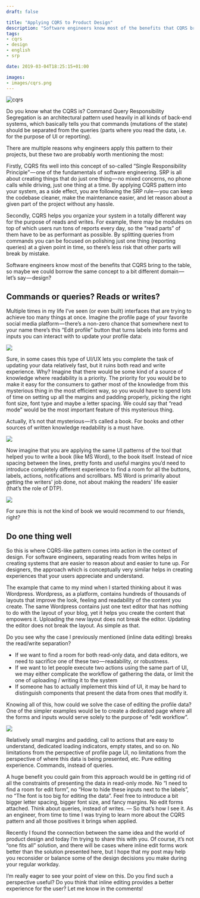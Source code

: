 ```yaml
---
draft: false

title: "Applying CQRS to Product Design"
description: "Software engineers know most of the benefits that CQRS bring to the table, so maybe we could borrow the same concept to a bit different domain — let’s say — design?"
tags: 
- cqrs
- design
- english
- srp

date: 2019-03-04T18:25:15+01:00

images:
- images/cqrs.png
---
```


![cqrs](/images/cqrs.png)

Do you know what the CQRS is? Command Query Responsibility Segregation is an architectural pattern used heavily in all kinds of back-end systems, which basically tells you that commands (mutations of the state) should be separated from the queries (parts where you read the data, i.e. for the purpose of UI or reporting).

There are multiple reasons why engineers apply this pattern to their projects, but these two are probably worth mentioning the most:

Firstly, CQRS fits well into this concept of so-called “Single Responsibility Principle” — one of the fundamentals of software engineering. SRP is all about creating things that do just one thing — no mixed concerns, no phone calls while driving, just one thing at a time. By applying CQRS pattern into your system, as a side effect, you are following the SRP rule — you can keep the codebase cleaner, make the maintenance easier, and let reason about a given part of the project without any hassle.

Secondly, CQRS helps you organize your system in a totally different way for the purpose of reads and writes. For example, there may be modules on top of which users run tons of reports every day, so the “read parts” of them have to be as performant as possible. By splitting queries from commands you can be focused on polishing just one thing (reporting queries) at a given point in time, so there’s less risk that other parts will break by mistake.

Software engineers know most of the benefits that CQRS bring to the table, so maybe we could borrow the same concept to a bit different domain — let’s say — design?

## Commands or queries? Reads or writes?

Multiple times in my life I’ve seen (or even built) interfaces that are trying to achieve too many things at once. Imagine the profile page of your favorite social media platform — there’s a non-zero chance that somewhere next to your name there’s this “Edit profile” button that turns labels into forms and inputs you can interact with to update your profile data:

![](/images/cqrs-profile.png)

Sure, in some cases this type of UI/UX lets you complete the task of updating your data relatively fast, but it ruins both read and write experience. Why?
Imagine that there would be some kind of a source of knowledge where readability is a priority. The priority for you would be to make it easy for the consumers to gather most of the knowledge from this mysterious thing in the most efficient way, so you would have to spend lots of time on setting up all the margins and padding properly, picking the right font size, font type and maybe a letter spacing. We could say that “read mode” would be the most important feature of this mysterious thing.

Actually, it’s not that mysterious — it’s called a book. For books and other sources of written knowledge readability is a must have.

![](/images/cqrs-book.png)

Now imagine that you are applying the same UI patterns of the tool that helped you to write a book (like MS Word), to the book itself. Instead of nice spacing between the lines, pretty fonts and useful margins you’d need to introduce completely different experience to find a room for all the buttons, labels, actions, notifications and scrollbars. MS Word is primarily about getting the writers' job done, not about making the readers' life easier (that’s the role of DTP).

![](/images/cqrs-word.png)

For sure this is not the kind of book we would recommend to our friends, right?

## Do one thing well

So this is where CQRS-like pattern comes into action in the context of design. For software engineers, separating reads from writes helps in creating systems that are easier to reason about and easier to tune up. For designers, the approach which is conceptually very similar helps in creating experiences that your users appreciate and 
understand.

The example that came to my mind when I started thinking about it was Wordpress. Wordpress, as a platform, contains hundreds of thousands of layouts that improve the look, feeling and readability of the content you create. The same Wordpress contains just one text editor that has nothing to do with the layout of your blog, yet it helps you create the content that empowers it. Uploading the new layout does not break the editor. Updating the editor does not break the layout. As simple as that.

Do you see why the case I previously mentioned (inline data editing) breaks the read/write separation?

* If we want to find a room for both read-only data, and data editors, we need to sacrifice one of these two — readability, or robustness.
* If we want to let people execute two actions using the same part of UI, we may either complicate the workflow of gathering the data, or limit the one of uploading / writing it to the system
* If someone has to actually implement this kind of UI, it may be hard to distinguish components that present the data from ones that modify it.

Knowing all of this, how could we solve the case of editing the profile data? One of the simpler examples would be to create a dedicated page where all the forms and inputs would serve solely to the purpose of “edit workflow”.

![](/images/cqrs-form.png)

Relatively small margins and padding, call to actions that are easy to understand, dedicated loading indicators, empty states, and so on. No limitations from the perspective of profile page UI, no limitations from the perspective of where this data is being presented, etc. Pure editing experience. Commands, instead of queries.

A huge benefit you could gain from this approach would be in getting rid of all the constraints of presenting the data in read-only mode. No “I need to find a room for edit form”, no “How to hide these inputs next to the labels”, no “The font is too big for editing the data”. Feel free to introduce a bit bigger letter spacing, bigger font size, and fancy margins. No edit forms attached. Think about queries, instead of writes.
—
So that’s how I see it. As an engineer, from time to time I was trying to learn more about the CQRS pattern and all those positives it brings when applied.

Recently I found the connection between the same idea and the world of product design and today I’m trying to share this with you. Of course, it’s not “one fits all” solution, and there will be cases where inline edit forms work better than the solution presented here, but I hope that my post may help you reconsider or balance some of the design decisions you make during your regular workday.

I’m really eager to see your point of view on this. Do you find such a perspective useful? Do you think that inline editing provides a better experience for the user? Let me know in the comments!
